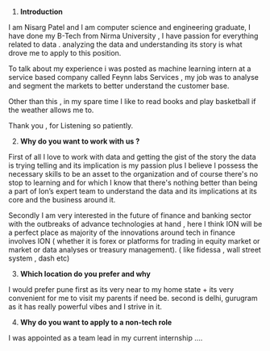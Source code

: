 
1. **Introduction** 

I am Nisarg Patel and I am computer science and engineering graduate, I have done my B-Tech from Nirma University , I have passion for everything related to data . analyzing the data and understanding its story is what drove me to apply to this position.

To talk about my experience i was posted as machine learning intern at a service based company called Feynn labs Services , my job was to analyse and segment the markets to better understand the customer base.

Other than this , in my spare time I like to read books and play basketball if the weather allows me to.

Thank you , for Listening so patiently.

2. **Why do you want to work with us ?** 

First of all I love to work with data and getting the gist of the story the data is trying telling and its implication is my passion plus  I believe I possess the necessary skills to be an asset to the organization and of course there's no stop to learning and for which I know that there's nothing better than being a part of Ion’s expert team to understand the data and its implications at its core and the business around it.

Secondly I am very interested in the future of finance and banking sector with the outbreaks of advance technologies at hand , here I think ION will be a perfect place as majority of the innovations around tech in finance involves ION ( whether it is forex or platforms for trading in equity market or market or data analyses or treasury management). ( like fidessa , wall street system , dash etc)

3. **Which location do you prefer and why**

I would prefer pune first as its very near to my home state + its very convenient for me to visit my parents if need be. second is delhi, gurugram as it has really powerful vibes and I strive in it.

4. **Why do you want to apply to a non-tech role** 

I was appointed as a team lead in my current internship ....

